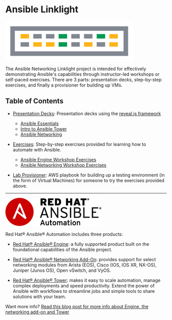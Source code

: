 # Ansible Linklight

![linklight](images/linklight.png)

The Ansible Networking Linklight project is intended for effectively demonstrating Ansible's capabilities through instructor-led workshops or self-paced exercises.  There are 3 parts: presentation decks, step-by-step exercises, and finally a provisioner for building up VMs.

## Table of Contents

* [Presentation Decks](decks):
  Presentation decks using the [reveal.js framework](http://lab.hakim.se/reveal-js/)

   - [Ansible Essentials](decks/ansible-essentials.html)
   - [Intro to Ansible Tower](decks/intro-to-ansible-tower.html)
   - [Ansible Networking](decks/ansible-networking.html)

* [Exercises](exercises):
  Step-by-step exercises provided for learning how to automate with Ansible.

   - [Ansible Engine Workshop Exercises](exercises/ansible_engine/README.md)
   - [Ansible Networking Workshop Exercises](exercises/networking/README.md)

* [Lab Provisioner](provisioner):
  AWS playbook for building up a testing environment (in the form of Virtual Machines) for someone to try the exercises provided above.

---
![Red Hat Ansible Automation](images/rh-ansible-automation.png)

Red Hat® Ansible® Automation includes three products:

- [Red Hat® Ansible® Engine](https://www.ansible.com/ansible-engine): a fully supported product built on the foundational capabilities of the Ansible project.

- [Red Hat® Ansible® Networking Add-On](https://www.ansible.com/ansible-engine): provides support for select networking modules from Arista (EOS), Cisco (IOS, IOS XR, NX-OS), Juniper (Junos OS), Open vSwitch, and VyOS.

- [Red Hat® Ansible® Tower](https://www.ansible.com/tower): makes it easy to scale automation, manage complex deployments and speed productivity. Extend the power of Ansible with workflows to streamline jobs and simple tools to share solutions with your team.

Want more info?
[Read this blog post for more info about Engine, the networking add-on and Tower](https://www.ansible.com/blog/red-hat-ansible-automation-engine-vs-tower)
